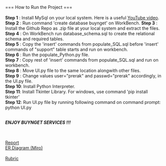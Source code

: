 === How to Run the Project === <br/><br/>
**Step 1** : Install MySql on your local system. Here is a useful [YouTube video](https://www.youtube.com/watch?v=WuBcTJnIuzo&t=1204s).<br/>
**Step 2** : Run command 'create database buynget' on WorkBench.
**Step 3** : Install the Github Repo as .zip file at your local system and extract the files.<br/>
**Step 4** : On WorkBench run database_schema.sql to create the relational schema and required tables.<br/>
**Step 5** : Copy the 'insert' commands from populate_SQL.sql before 'insert' commands of "support" table starts and run on workbench.<br/>
**Step 6** : Run the populate_Python.py file.<br/>
**Step 7** : Copy rest of 'insert' commands from populate_SQL.sql and run on workbench.<br/>
**Step 8** : Move UI.py file to the same location alongwith other files.<br/>
**Step 9** : Change values user="prerak" and passwd="prerak" accordingly, in the UI.py file.<br/>
**Step 10**: Install Python Interpreter.<br/>
**Step 11**: Install Tkinter Library. For windows, use command 'pip install tkinter'<br/>
**Step 12**: Run UI.py file by running following command on command prompt: python UI.py  <br/><br/>

_**ENJOY BUYNGET SERVICES !!!**_

<br/><br/>
[Report](https://docs.google.com/document/d/1QEvfz7lhWIvfQ54ANqvYT_S8jbBNtCbRxYkOeCFZzX8/edit)<br/>
[ER Diagram (Miro)](https://miro.com/app/board/uXjVON4nzeE=/)<br/>
<br/>
[Rubric](https://classroom.google.com/u/0/c/NDU1ODc0NjYxNDg3/m/NDg0MjA4NzgzNTUy/details)
